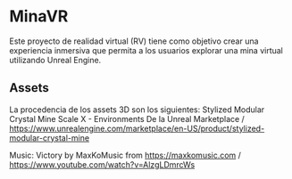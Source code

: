 # MinaVR
Este proyecto de realidad virtual (RV) tiene como objetivo crear una experiencia inmersiva que permita a los usuarios explorar una mina virtual utilizando Unreal Engine.

## Assets
La procedencia de los assets 3D son los siguientes: 
Stylized Modular Crystal Mine
Scale X - Environments De la Unreal Marketplace / https://www.unrealengine.com/marketplace/en-US/product/stylized-modular-crystal-mine

Music: Victory by MaxKoMusic
from https://maxkomusic.com / https://www.youtube.com/watch?v=AlzgLDmrcWs

